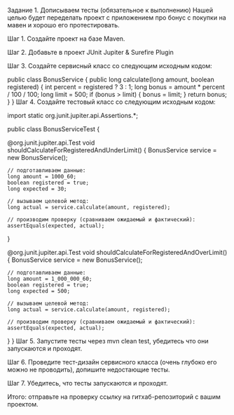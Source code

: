 Задание 1. Дописываем тесты (обязательное к выполнению)
Нашей целью будет переделать проект с приложением про бонус с покупки на мавен и хорошо его протестировать.

Шаг 1. Создайте проект на базе Maven.

Шаг 2. Добавьте в проект JUnit Jupiter & Surefire Plugin

Шаг 3. Создайте сервисный класс со следующим исходным кодом:

public class BonusService {
public long calculate(long amount, boolean registered) {
int percent = registered ? 3 : 1;
long bonus = amount * percent / 100 / 100;
long limit = 500;
if (bonus > limit) {
bonus = limit;
}
return bonus;
}
}
Шаг 4. Создайте тестовый класс со следующим исходным кодом:

import static org.junit.jupiter.api.Assertions.*;

public class BonusServiceTest {

@org.junit.jupiter.api.Test
void shouldCalculateForRegisteredAndUnderLimit() {
BonusService service = new BonusService();

    // подготавливаем данные:
    long amount = 1000_60;
    boolean registered = true;
    long expected = 30;

    // вызываем целевой метод:
    long actual = service.calculate(amount, registered);

    // производим проверку (сравниваем ожидаемый и фактический):
    assertEquals(expected, actual);
}

@org.junit.jupiter.api.Test
void shouldCalculateForRegisteredAndOverLimit() {
BonusService service = new BonusService();

    // подготавливаем данные:
    long amount = 1_000_000_60;
    boolean registered = true;
    long expected = 500;

    // вызываем целевой метод:
    long actual = service.calculate(amount, registered);

    // производим проверку (сравниваем ожидаемый и фактический):
    assertEquals(expected, actual);
}
}
Шаг 5. Запустите тесты через mvn clean test, убедитесь что они запускаются и проходят.

Шаг 6. Проведите тест-дизайн сервисного класса (очень глубоко его можно не проводить), допишите недостающие тесты.

Шаг 7. Убедитесь, что тесты запускаются и проходят.

Итого: отправьте на проверку ссылку на гитхаб-репозиторий с вашим проектом.